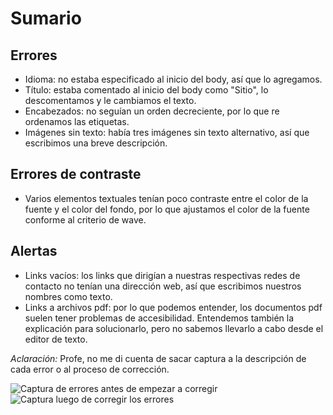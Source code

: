 # Sumario

## Errores
- Idioma: no estaba especificado al inicio del body, así que lo agregamos.
- Título: estaba comentado al inicio del body como "Sitio", lo descomentamos y le cambiamos el texto.
- Encabezados: no seguían un orden decreciente, por lo que re ordenamos las etiquetas.
- Imágenes sin texto: había tres imágenes sin texto alternativo, así que escribimos una breve descripción.

## Errores de contraste
- Varios elementos textuales tenían poco contraste entre el color de la fuente y el color del fondo, por lo que ajustamos el color de la fuente conforme al criterio de wave.

## Alertas
- Links vacíos: los links que dirigían a nuestras respectivas redes de contacto no tenían una dirección web, así que escribimos nuestros nombres como texto.
- Links a archivos pdf: por lo que podemos entender, los documentos pdf suelen tener problemas de accesibilidad. Entendemos también la explicación para solucionarlo, pero no sabemos llevarlo a cabo desde el editor de texto.

*Aclaración:* Profe, no me di cuenta de sacar captura a la descripción de cada error o al proceso de corrección.

![Captura de errores antes de empezar a corregir](IEFI-tica-y-Deontolog-a/Base/img/sumario1.jpg)
![Captura luego de corregir los errores](IEFI-tica-y-Deontolog-a/Base/img/sumario2.jpg)

